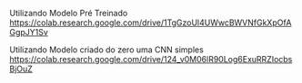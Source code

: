 
Utilizando Modelo Pré Treinado 
https://colab.research.google.com/drive/1TgGzoUl4UWwcBWVNfGkXpOfAGgpJY1Sv

Utilizando Modelo criado do zero uma CNN simples 
https://colab.research.google.com/drive/124_v0M06lR90Log6ExuRRZIocbsBjOuZ
